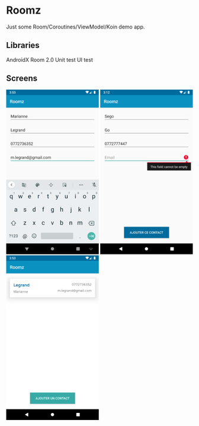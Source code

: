 # Roomz
Just some Room/Coroutines/ViewModel/Koin demo app.

## Libraries
AndroidX
Room 2.0
Unit test
UI test

## Screens

<img src="https://github.com/livdroid/roomz/blob/master/screencapture/roomz_insertempty.png" alt="drawing" width="250"/>
<img src="https://github.com/livdroid/roomz/blob/master/screencapture/roomz_inserterror.png" alt="drawing" width="250"/>
<img src="https://github.com/livdroid/roomz/blob/master/screencapture/roomz_mainactivity.png" alt="drawing" width="250"/>
